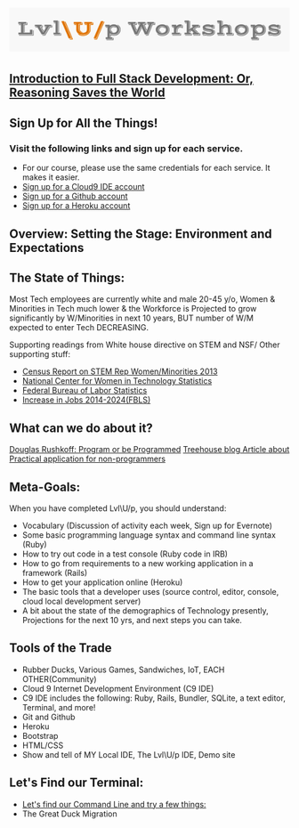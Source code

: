 ![logo](https://github.com/AlliVaughn/lvlup_curriculum/raw/master/images/logo.png)
=================================

## [Introduction to Full Stack Development: Or, Reasoning Saves the World](http://docs.railsbridge.org/intro-to-rails)

## Sign Up for All the Things!   
### Visit the following links and sign up for each service. 
* For our course, please use the same credentials for each service. It makes it easier.
* [Sign up for a Cloud9 IDE account](https://c9.io) 
* [Sign up for a Github account](https://github.com)
* [Sign up for a Heroku account](https://heroku.com)



## Overview: Setting the Stage: Environment and  Expectations
## The State of Things:
Most Tech employees are currently white and male 20-45 y/o, Women & Minorities in Tech much lower & the Workforce is Projected to grow significantly by W/Minorities in next 10 years, BUT number of W/M expected to enter Tech DECREASING.

Supporting readings from White house directive on STEM and NSF/ Other supporting stuff: 

 * [Census Report on STEM Rep Women/Minorities 2013](https://www.census.gov/prod/2013pubs/acs-24.pdf)
 * [National Center for Women in Technology Statistics](https://www.ncwit.org/blog/did-you-know-demographics-technical-women)
 * [Federal Bureau of Labor Statistics](http://www.bls.gov/cps/cpsaat11.htm)
 * [Increase in Jobs 2014-2024(FBLS)](http://www.bls.gov/ooh/computer-and-information-technology/home.htm)
 
 ## What can we do about it?  
  
 [Douglas Rushkoff: Program or be Programmed](http://www.rushkoff.com/about/)
 [Treehouse blog Article about Practical application for non-programmers](http://blog.teamtreehouse.com/havent-started-programming-yet) 
 
 ## Meta-Goals:
When you have completed Lvl\U/p, you should understand:

* Vocabulary (Discussion of activity each week, Sign up for Evernote)  
* Some basic programming language syntax and command line syntax (Ruby)
* How to try out code in a test console (Ruby code in IRB)
* How to go from requirements to a new working application in a framework (Rails)
* How to get your application online (Heroku) 
* The basic tools that a developer uses (source control, editor, console, cloud local development server)
* A bit about the state of the demographics of Technology presently, Projections for the next 10 yrs, and next steps you can take. 


 ## Tools of the Trade
 
* Rubber Ducks, Various Games, Sandwiches, IoT, EACH OTHER(Community) 
* Cloud 9 Internet Development Environment (C9 IDE)
* C9 IDE includes the following: Ruby, Rails, Bundler, SQLite, a text editor, Terminal, and more! 
* Git and Github
* Heroku
* Bootstrap
* HTML/CSS
* Show and tell of MY Local IDE, The Lvl\U/p IDE, Demo site 

## Let's Find our Terminal: 
* [Let's find our Command Line and try a few things:](http://docs.railsbridge.org/learn-to-code/the_command_line)
* The Great Duck Migration

